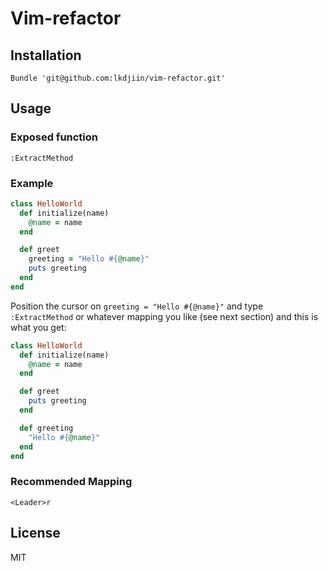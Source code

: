 Vim-refactor
===========

Installation
------------

    Bundle 'git@github.com:lkdjiin/vim-refactor.git'

Usage
-----

### Exposed function

    :ExtractMethod

### Example

``` ruby
class HelloWorld
  def initialize(name)
    @name = name
  end

  def greet
    greeting = "Hello #{@name}"
    puts greeting
  end
end
```

Position the cursor on `greeting = "Hello #{@name}"` and type `:ExtractMethod`
or whatever mapping you like (see next section) and this is what you get:

``` ruby
class HelloWorld
  def initialize(name)
    @name = name
  end

  def greet
    puts greeting
  end

  def greeting
    "Hello #{@name}"
  end
end
```

### Recommended Mapping

    <Leader>r

License
-------

MIT

